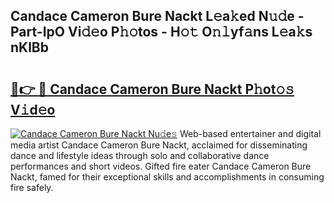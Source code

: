 ## Candace Cameron Bure Nackt L𝚎a𝚔ed N𝚞𝚍e - Part-IpO Vi𝚍𝚎o P𝚑𝚘tos - H𝚘𝚝 O𝚗𝚕yf𝚊ns L𝚎a𝚔s nKlBb

# <h2><a href="http://kfbpfb.oniu.top/?m=Candace+Cameron+Bure+Nackt">🔗👉 🔴 Candace Cameron Bure Nackt P𝚑ot𝚘𝚜 V𝚒d𝚎o</a></h2>

[![Candace Cameron Bure Nackt Nu𝚍e𝚜](https://i.imgur.com/0qMVB7G.gif)](http://kfbpfb.oniu.top/?m=Candace+Cameron+Bure+Nackt)
Web-based entertainer and digital media artist Candace Cameron Bure Nackt, acclaimed for disseminating dance and lifestyle ideas through solo and collaborative dance performances and short videos. Gifted fire eater Candace Cameron Bure Nackt, famed for their exceptional skills and accomplishments in consuming fire safely.  
